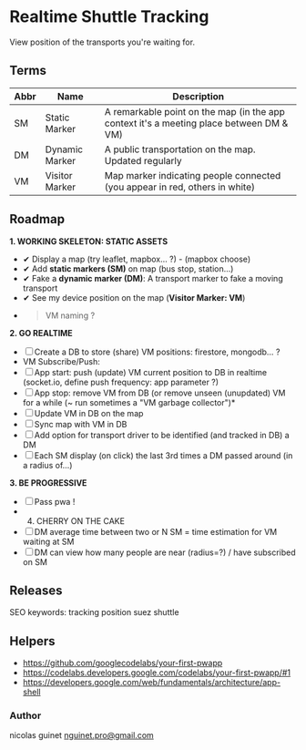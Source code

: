 # Realtime Shuttle Tracking

View position of the transports you're waiting for.

## Terms
Abbr|Name|Description
---|---|---
SM|Static Marker|A remarkable point on the map (in the app context it's a meeting place between DM & VM)
DM|Dynamic Marker|A public transportation on the map. Updated regularly
VM|Visitor Marker|Map marker indicating people connected (you appear in red, others in white) 

## Roadmap

**1. WORKING SKELETON: STATIC ASSETS**
* ✔ Display a map (try leaflet, mapbox… ?)  - (mapbox choose)
* ✔ Add **static markers (SM)** on map (bus stop, station...) 
* ✔ Fake a **dynamic marker (DM)**: A transport marker to fake a moving transport
* ✔ See my device position on the map (**Visitor Marker: VM**)
* > VM naming ?

**2. GO REALTIME**
* ☐ Create a DB to store (share) VM positions: firestore, mongodb… ?
* VM Subscribe/Push:  
* ☐ App start: push (update) VM current position to DB in realtime (socket.io, define push frequency: app parameter ?)
* ☐ App stop: remove VM from DB (or remove unseen (unupdated) VM for a while (~ run sometimes a "VM garbage collector")*
* ☐ Update VM in DB on the map
* ☐ Sync map with VM in DB
* ☐ Add option for transport driver to be identified (and tracked in DB) a DM
* ☐ Each SM display (on click) the last 3rd times a DM passed around (in a radius of…)

**3. BE PROGRESSIVE**
* ☐ Pass pwa !
* 4. CHERRY ON THE CAKE
* ☐ DM average time between two or N SM = time estimation for VM waiting at SM
* ☐ DM can view how many people are near (radius=?) / have subscribed on SM

## Releases

SEO keywords: tracking position suez shuttle

## Helpers

- https://github.com/googlecodelabs/your-first-pwapp
- https://codelabs.developers.google.com/codelabs/your-first-pwapp/#1
- https://developers.google.com/web/fundamentals/architecture/app-shell

### Author

nicolas guinet <nguinet.pro@gmail.com>

